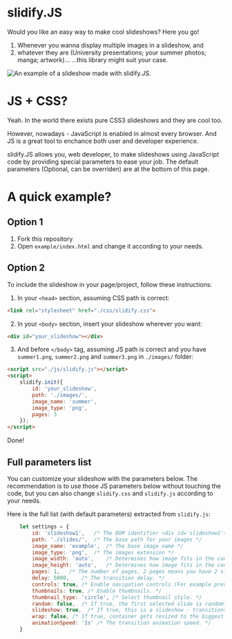 # slidify.JS
Would you like an easy way to make cool slideshows? Here you go!

1. Whenever you wanna display multiple images in a slideshow, and
2. whatever they are (University presentations; your summer photos; manga; artwork)...
...this library might suit your case.

![An example of a slideshow made with slidify.JS.](README-images/slideshow1.gif?raw=true "slidify.JS image example #1.")

# JS + CSS?
Yeah. In the world there exists pure CSS3 slideshows and they are cool too.

However, nowadays - JavaScript is enabled in almost every browser. And JS is a great tool to enchance both user and developer experience.

slidify.JS allows you, web developer, to make slideshows using JavaScript code by providing special parameters to ease your job. The default parameters (Optional, can be overriden) are at the bottom of this page.

# A quick example?
## Option 1
1. Fork this repository
2. Open `example/index.html` and change it according to your needs.

## Option 2
To include the slideshow in your page/project, follow these instructions:

1. In your `<head>` section, assuming CSS path is correct:
```html
<link rel="stylesheet" href="./css/slidify.css">
```

2. In your `<body>` section, insert your slideshow wherever you want:
```html
<div id="your_slideshow"></div>
```

3. And before `</body>` tag, assuming JS path is correct and you have `summer1.png`, `summer2.png` and `summer3.png` in `./images/` folder:
```html
<script src="./js/slidify.js"></script>
<script>
	slidify.init({
		id: 'your_slideshow',
		path: './images/',
		image_name: 'summer',
		image_type: 'png',
		pages: 3
	});
</script>
```

Done!

## Full parameters list
You can customize your slideshow with the parameters below. The recommendation is to use those JS parameters below without touching the code, but you can also change `slidify.css` and `slidify.js` according to your needs.

Here is the full list (with default parameters) extracted from `slidify.js`:
```javascript
    let settings = {
        id: 'slideshow1',   /* The DOM identifier <div id='slideshow1'></div> */
        path: './slides/',  /* The base path for your images */
        image_name: 'example',  /* The base image name */
        image_type: 'png',  /* The images extension */
        image_width: 'auto',    /* Determines how image fits in the container in width */
        image_height: 'auto',   /* Determines how image fits in the container in height */
        pages: 1,   /* The number of pages. 2 pages means you have 2 slides 'example1.png' and 'example2.png'. */
        delay: 5000,    /* The transition delay. */
        controls: true, /* Enable navigation controls (For example prev/next buttons). */
        thumbnails: true, /* Enable thumbnails. */
        thumbnail_type: 'circle', /* Select thumbnail style. */
        random: false,  /* If true, the first selected slide is randomly selected. */
        slideshow: true,  /* If true, this is a slideshow - transitions are enabled. */
        wrap: false, /* If true, container gets resized to the biggest image provided after DOM is loaded. */
        animationSpeed: '1s' /* The transition animation speed. */
    }
```